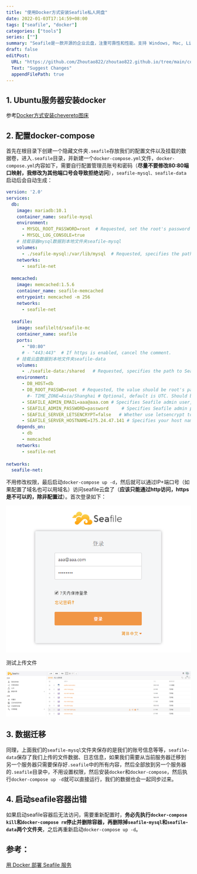 ```yaml
---
title: "使用Docker方式安装Seafile私人网盘"
date: 2022-01-03T17:14:59+08:00
tags: ["seafile", "docker"]
categories: ["tools"]
series: [""]
summary: "Seafile是一款开源的企业云盘，注重可靠性和性能。支持 Windows, Mac, Linux, iOS, Android 平台。支持文件同步或者直接挂载到本地访问"
draft: false
editPost:
  URL: "https://github.com/Zhoutao822/zhoutao822.github.io/tree/main/content/"
  Text: "Suggest Changes"
  appendFilePath: true 
---
```


## 1. Ubuntu服务器安装docker

参考[Docker方式安装chevereto图床](https://zhoutao822.github.io/posts/chevereto/)

## 2. 配置docker-compose

首先在根目录下创建一个隐藏文件夹`.seafile`存放我们的配置文件以及挂载的数据卷，进入`.seafile`目录，并新建一个`docker-compose.yml`文件，`docker-compose.yml`内容如下，需要自行配置管理员账号和密码（**尽量不要修改80:80端口映射，我修改为其他端口号会导致拒绝访问**），`seafile-mysql、seafile-data`启动后会自动生成：

```yml
version: '2.0'
services:
  db:
    image: mariadb:10.1
    container_name: seafile-mysql
    environment:
      - MYSQL_ROOT_PASSWORD=root  # Requested, set the root's password of MySQL service.
      - MYSQL_LOG_CONSOLE=true
    # 挂载容器mysql数据到本地文件夹seafile-mysql
    volumes:
      - ./seafile-mysql:/var/lib/mysql  # Requested, specifies the path to MySQL data persistent store.
    networks:
      - seafile-net

  memcached:
    image: memcached:1.5.6
    container_name: seafile-memcached
    entrypoint: memcached -m 256
    networks:
      - seafile-net
          
  seafile:
    image: seafileltd/seafile-mc
    container_name: seafile
    ports:
      - "80:80"
      # - "443:443"  # If https is enabled, cancel the comment.
    # 挂载云盘数据到本地文件夹seafile-data
    volumes:
      - ./seafile-data:/shared   # Requested, specifies the path to Seafile data persistent store.
    environment:
      - DB_HOST=db
      - DB_ROOT_PASSWD=root  # Requested, the value shuold be root's password of MySQL service.
        #- TIME_ZONE=Asia/Shanghai # Optional, default is UTC. Should be uncomment and set to your local time zone.
      - SEAFILE_ADMIN_EMAIL=aaa@aaa.com # Specifies Seafile admin user, default is 'me@example.com'.
      - SEAFILE_ADMIN_PASSWORD=password     # Specifies Seafile admin password, default is 'asecret'.
      - SEAFILE_SERVER_LETSENCRYPT=false   # Whether use letsencrypt to generate cert.
      - SEAFILE_SERVER_HOSTNAME=175.24.47.141 # Specifies your host name.
    depends_on:
      - db
      - memcached
    networks:
      - seafile-net

networks:
  seafile-net:
```

不用修改权限，最后启动`docker-compose up -d`，然后就可以通过IP+端口号（如果配置了域名也可以用域名）访问seafile云盘了（**应该只能通过http访问，https是不可以的，除非配置过**）。首次登录如下：

![seafile1](https://raw.githubusercontent.com/Zhoutao822/hugo-pic/main/pictures/202201031718577.PNG)

测试上传文件

![seafile2](https://raw.githubusercontent.com/Zhoutao822/hugo-pic/main/pictures/202201031718273.PNG)

## 3. 数据迁移

同理，上面我们的`seafile-mysql`文件夹保存的是我们的账号信息等等，`seafile-data`保存了我们上传的文件数据、日志信息，如果我们需要从当前服务器迁移到另一个服务器只需要保存好`.seafile`中的所有内容，然后全部放到另一个服务器的`.seafile`目录中，不用设置权限，然后安装`docker`和`docker-compose`，然后执行`docker-compose up -d`就可以直接运行，我们的数据也会一起同步过来。

## 4. 启动seafile容器出错

如果启动seafile容器后无法访问，需要重新配置时，**务必先执行`docker-compose kill`和`docker-compose rm`停止并删除容器，再删除掉`seafile-mysql`和`seafile-data`两个文件夹**，之后再重新启动`docker-compose up -d`。

## 参考：

[用 Docker 部署 Seafile 服务](https://cloud.seafile.com/published/seafile-manual-cn/docker/%E7%94%A8Docker%E9%83%A8%E7%BD%B2Seafile.md)